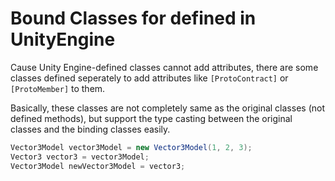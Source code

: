 # Bound Classes for defined in UnityEngine

Cause Unity Engine-defined classes cannot add attributes, there are some classes defined seperately to add attributes like `[ProtoContract]` or `[ProtoMember]` to them.

Basically, these classes are not completely same as the original classes (not defined methods), but support the type casting between the original classes and the binding classes easily.

```cs
Vector3Model vector3Model = new Vector3Model(1, 2, 3);
Vector3 vector3 = vector3Model;
Vector3Model newVector3Model = vector3;
```
